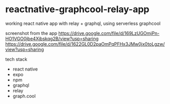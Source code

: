 # reactnative-graphcool-relay-app
working react native app with relay + graphql, using serverless graphcool

screenshot from the app
https://drive.google.com/file/d/169LzUGOmjPn-HO1VGO0jbe4Xjbskqg2B/view?usp=sharing
https://drive.google.com/file/d/1622GL0D2paOmPqPFHx3JMw0jx0toLgzw/view?usp=sharing

tech stack
- react native
- expo
- npm
- graphql
- relay
- graph.cool

